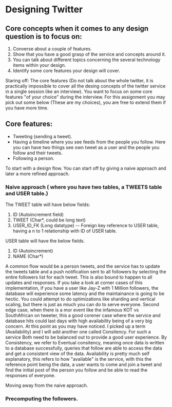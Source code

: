 
# Designing Twitter

## Core concepts when it comes to any design question is to focus on:
1. Converse about a couple of features.
2. Show that you have a good grasp of the service and concepts around it.
3. You can talk about different topics concerning the several technology items within your design.
4. Identify some core features your design will cover.

Staring off: The core features (Do not talk about the whole twitter, it is practically impossible to cover all the desing concepts of the twitter service in a single session like an interview). You want to focus on some core features "of your choice" during the interview.
For this assignment you may pick out some below (These are my choices), you are free to extend them if you have more time.

## Core features:

- Tweeting (sending a tweet).
- Having a timeline where you see feeds from the people you follow. Here you can have two things see own tweet as a user and the people you follow and their tweets.
- Following a person.

To start with a design flow. You can start off by giving a naive approach and later a more refined approach.

### Naive approach ( where you have two tables, a TWEETS table and USER table.)

The TWEET table will have below fields:
1. ID (Autoincrement field)
2. TWEET (Char*, could be long text)
3. USER_ID_FK (Long datatype) --  Foreign key reference to USER table, having a n to 1 relationship with ID of USER table.

USER table will have the below fields.
1. ID (Autoincrement)
2. NAME (Char*)

A common flow would be a person tweets, and the service has to update the tweets table and a push notification sent to all followers by selecting the entire followers list for each tweet. This is also bound to happen to all updates and responses. If you take a look at corner cases of this implementation, if you have a user like Jay-Z with 1 Million followers, the database will experience some latency and the maintainance is going to be hectic. You could attempt to do optimizations like sharding and vertical scaling, but there is just as miuch you can do to serve everyone. Second edge case, when there is a mor event like the infamous KOT vs SouthAfrican on tweeter, this a good corener case where the service and database hits could last days with high availability being of a very big concern.
At this point as you may have noticed. I picked up a term (Availability) and I will add another one called Consitency. For such a service 
Both need to be balanced out to provide a good user experience. 
By Consistency, we refer to Eventual consitency, meaning once data is written to a database successfully, queries that follow are able to access the data and get a consistent view of the data. Availability is pretty much self explanatory, this refers to how "available" is the service, with this the reference point being the data, a user wants to come and join a tweet and find the initial post of the person you follow and be able to read the responses of everyone.

Moving away from the naive approach.

### Precomputing the followers.





